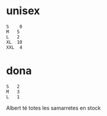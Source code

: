 # unisex
    S	 0
	M	5
	L	2
	XL	10
	XXL	 4

# dona
	S	2
	M	3
	L	1

Albert té totes les samarretes en stock
